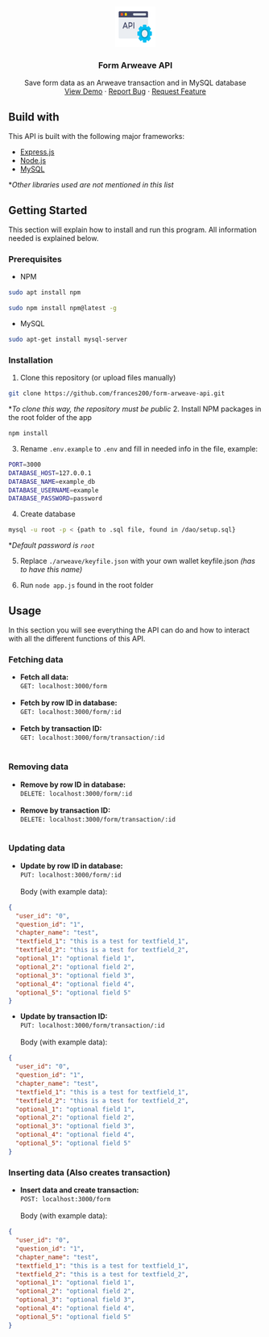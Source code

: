 <div align="center">
  <a href="https://github.com/frances200/form-arweave-api">
    <img src="API_logo.png" alt="Logo" width="80" height="80">
  </a>

<h3 align="center">Form Arweave API</h3>

  <p align="center">
    Save form data as an Arweave transaction and in MySQL database
    <br />
    <a href="https://github.com/frances200/form-arweave-api">View Demo</a>
    ·
    <a href="https://github.com/frances200/form-arweave-api/issues">Report Bug</a>
    ·
    <a href="https://github.com/frances200/form-arweave-api/issues">Request Feature</a>
  </p>
</div>

## Build with
This API is built with the following major frameworks:
* [Express.js](https://expressjs.com/)
* [Node.js](https://nodejs.org/)
* [MySQL](https://mysql.com/)

**Other libraries used are not mentioned in this list*

## Getting Started

This section will explain how to install and run this program. All information needed is explained below.

### Prerequisites
* NPM
```sh
sudo apt install npm
```
```sh
sudo npm install npm@latest -g
```
* MySQL
```sh
sudo apt-get install mysql-server
```
### Installation
1. Clone this repository (or upload files manually)
```sh
git clone https://github.com/frances200/form-arweave-api.git
```
**To clone this way, the repository must be public*
2. Install NPM packages in the root folder of the app
```sh
npm install 
```
3. Rename `.env.example` to `.env` and fill in needed info in the file, example:
```sh
PORT=3000
DATABASE_HOST=127.0.0.1
DATABASE_NAME=example_db
DATABASE_USERNAME=example
DATABASE_PASSWORD=password
```
4. Create database
```sh
mysql -u root -p < {path to .sql file, found in /dao/setup.sql}
```
**Default password is `root`*

5. Replace `./arweave/keyfile.json` with your own wallet keyfile.json *(has to have this name)*

6. Run `node app.js` found in the root folder

## Usage

In this section you will see everything the API can do and how to interact with all the different functions of this API.

### Fetching data

* **Fetch all data:** <br>`GET: localhost:3000/form`<br><br>
* **Fetch by row ID in database:** <br>`GET: localhost:3000/form/:id`<br><br>
* **Fetch by transaction ID:** <br>`GET: localhost:3000/form/transaction/:id`<br><br>

### Removing data

* **Remove by row ID in database:** <br>`DELETE: localhost:3000/form/:id`<br><br>
* **Remove by transaction ID:** <br>`DELETE: localhost:3000/form/transaction/:id`<br><br>

### Updating data

* **Update by row ID in database:** <br>`PUT: localhost:3000/form/:id`<br><br>
  Body (with example data):
```json
{
  "user_id": "0",
  "question_id": "1",
  "chapter_name": "test",
  "textfield_1": "this is a test for textfield_1",
  "textfield_2": "this is a test for textfield_2",
  "optional_1": "optional field 1",
  "optional_2": "optional field 2",
  "optional_3": "optional field 3",
  "optional_4": "optional field 4",
  "optional_5": "optional field 5"
}
```

* **Update by transaction ID:** <br>`PUT: localhost:3000/form/transaction/:id`<br><br>
  Body (with example data):
```json
{
  "user_id": "0",
  "question_id": "1",
  "chapter_name": "test",
  "textfield_1": "this is a test for textfield_1",
  "textfield_2": "this is a test for textfield_2",
  "optional_1": "optional field 1",
  "optional_2": "optional field 2",
  "optional_3": "optional field 3",
  "optional_4": "optional field 4",
  "optional_5": "optional field 5"
}
```


### Inserting data (Also creates transaction)

* **Insert data and create transaction:** <br>`POST: localhost:3000/form`<br><br>
Body (with example data):
```json
{
  "user_id": "0",
  "question_id": "1",
  "chapter_name": "test",
  "textfield_1": "this is a test for textfield_1",
  "textfield_2": "this is a test for textfield_2",
  "optional_1": "optional field 1",
  "optional_2": "optional field 2",
  "optional_3": "optional field 3",
  "optional_4": "optional field 4",
  "optional_5": "optional field 5"
}
```
